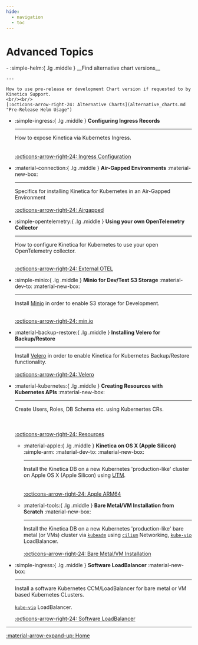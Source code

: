 ```yaml
---
hide:
  - navigation
  - toc
---
```

# Advanced Topics

<div class="grid cards" markdown>
-   :simple-helm:{ .lg .middle } __Find alternative chart versions__ 

    ---

    How to use pre-release or development Chart version if requested to by Kinetica Support. 
    <br/><br/>
    [:octicons-arrow-right-24: Alternative Charts](alternative_charts.md "Pre-Release Helm Usage")

-   :simple-ingress:{ .lg .middle } __Configuring Ingress Records__ 

    ---

    How to expose Kinetica via Kubernetes Ingress.
    <br/><br/><br/>
    [:octicons-arrow-right-24: Ingress Configuration](ingress_configuration.md "Ingress Record Creation")

-   :material-connection:{ .lg .middle } __Air-Gapped Environments__ :material-new-box:

    ---

    Specifics for installing Kinetica for Kubernetes in an Air-Gapped Environment
    <br/><br/>
    [:octicons-arrow-right-24: Airgapped](airgapped.md "Air-Gapped Envionment Specifics")

-   :simple-opentelemetry:{ .lg .middle } __Using your own OpenTelemetry Collector__

    ---

    How to configure Kinetica for Kubernetes to use your open OpenTelemetry collector.
    <br/><br/>

    [:octicons-arrow-right-24: External OTEL](advanced_topics.md "OTEL Collector Configuration")

-   :simple-minio:{ .lg .middle } __Minio for Dev/Test S3 Storage__ :material-dev-to: :material-new-box:

    ---

    Install [Minio](https://min.io/) in order to enable S3 storage for Development.<br/><br/>

    [:octicons-arrow-right-24: min.io](minio_s3_dev_test.md "S3 Buckets for Dev/Test")

-   :material-backup-restore:{ .lg .middle } __Installing Velero for Backup/Restore__

    ---

    Install [Velero](https://velero.io/) in order to enable Kinetica for Kubernetes 
    Backup/Restore functionality.
    <br/><br/>
    [:octicons-arrow-right-24: Velero](velero_backup_restore.md "Backup/Restore Engine")

- :material-kubernetes:{ .lg .middle } __Creating Resources with Kubernetes APIs__ :material-new-box:

    ---

    Create Users, Roles, DB Schema etc. using Kubernertes CRs.
    <br/><br/><br/><br/>
    [:octicons-arrow-right-24: Resources](../KubernetesResources/index.md "Kinetica CR for Resource Management")

  -   :material-apple:{ .lg .middle } __Kinetica on OS X (Apple Silicon)__ :simple-arm: :material-dev-to: :material-new-box:

      ---

      Install the Kinetica DB on a new Kubernetes 'production-like' cluster on Apple OS X
      (Apple Silicon) using [UTM](https://mac.getutm.app/
       "UTM employs Apple's Hypervisor virtualization framework to run ARM64 operating systems on Apple Silicon at near native speeds.").
      <br/><br/><br/>
      [:octicons-arrow-right-24: Apple ARM64](kinetica_mac_arm_k8s.md)

  -   :material-tools:{ .lg .middle } __Bare Metal/VM Installation from Scratch__ :material-new-box:

      ---

      Install the Kinetica DB on a new Kubernetes 'production-like' bare metal (or VMs) 
      cluster via [`kubeadm`](https://kubernetes.io/docs/reference/setup-tools/kubeadm/)
      using [`cilium`](https://cilium.io/) Networking,
      [`kube-vip`](https://kube-vip.io/) LoadBalancer.
      <br/><br/>
      [:octicons-arrow-right-24: Bare Metal/VM Installation](kubernetes_bare_metal_vm_install.md)

-   :simple-ingress:{ .lg .middle } __Software LoadBalancer__ :material-new-box:

      ---

    Install a software Kubernetes CCM/LoadBalancer for bare metal or 
    VM based Kubernetes CLusters.
    <br/><br/>
    [`kube-vip`](https://kube-vip.io/) LoadBalancer.

    [:octicons-arrow-right-24: Software LoadBalancer](kube_vip_loadbalancer.md)

</div>

--- 
[:material-arrow-expand-up:  Home](../index.md "Home Page")
